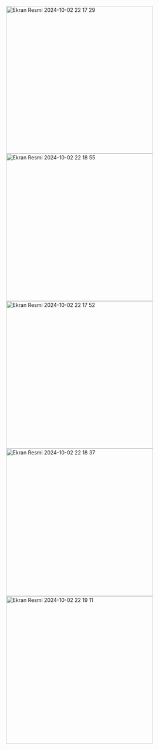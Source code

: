 <img width="400" alt="Ekran Resmi 2024-10-02 22 17 29" src="https://github.com/user-attachments/assets/be0acdf5-9bb8-4285-9b85-8f89ac3d96d9">
<img width="400" alt="Ekran Resmi 2024-10-02 22 18 55" src="https://github.com/user-attachments/assets/92bcf90e-d7a1-4e7a-941f-f21b71baa70b">
<img width="400" alt="Ekran Resmi 2024-10-02 22 17 52" src="https://github.com/user-attachments/assets/eb2c5ebe-e4f8-49f6-a92c-4fd23cc84fc3">
<img width="400" alt="Ekran Resmi 2024-10-02 22 18 37" src="https://github.com/user-attachments/assets/386ce1bc-4b26-4f10-b32f-f67e316d957b">
<img width="400" alt="Ekran Resmi 2024-10-02 22 19 11" src="https://github.com/user-attachments/assets/1d24eb0b-f994-402c-8cca-8d74caa116ad">
